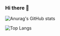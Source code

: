 ### Hi there 👋

![Anurag's GitHub stats](https://github-readme-stats.vercel.app/api?username=beri14&count_private=true&show_icons=true&theme=dark&include_all_commits=true)

![Top Langs](https://github-readme-stats.vercel.app/api/top-langs/?username=beri14&count_private=true&theme=dark)
